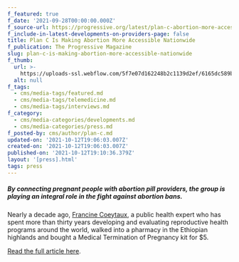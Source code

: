 ```yaml
---
f_featured: true
f_date: '2021-09-28T00:00:00.000Z'
f_source-url: https://progressive.org/latest/plan-c-abortion-more-accessible-bader-210928/
f_include-in-latest-developments-on-providers-page: false
title: Plan C Is Making Abortion More Accessible Nationwide
f_publication: The Progressive Magazine
slug: plan-c-is-making-abortion-more-accessible-nationwide
f_thumb:
  url: >-
    https://uploads-ssl.webflow.com/5f7e07d162248b2c1139d2ef/6165dc589b34c6403edcf65a_Screen%20Shot%202021-09-28%20at%209.08.05%20AM.jpg
  alt: null
f_tags:
  - cms/media-tags/featured.md
  - cms/media-tags/telemedicine.md
  - cms/media-tags/interviews.md
f_category:
  - cms/media-categories/developments.md
  - cms/media-categories/press.md
f_posted-by: cms/author/plan-c.md
updated-on: '2021-10-12T19:06:03.007Z'
created-on: '2021-10-12T19:06:03.007Z'
published-on: '2021-10-12T19:10:36.379Z'
layout: '[press].html'
tags: press
---
```


##### By connecting pregnant people with abortion pill providers, the group is playing an integral role in the fight against abortion bans.

Nearly a decade ago, [Francine Coeytaux](http://engenderhealth.org/about/board-of-directors/francine-coeytaux/), a public health expert who has spent more than thirty years developing and evaluating reproductive health programs around the world, walked into a pharmacy in the Ethiopian highlands and bought a Medical Termination of Pregnancy kit for $5.

[Read the full article here](https://progressive.org/latest/plan-c-abortion-more-accessible-bader-210928/).
